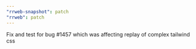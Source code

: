 ```yaml
---
"rrweb-snapshot": patch
"rrweb": patch
---
```


Fix and test for bug #1457 which was affecting replay of complex tailwind css
